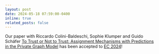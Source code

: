 ```yaml
---
layout: post
date: 2024-05-18 07:59:00-0400
inline: true
related_posts: false
---
```


Our paper with Riccardo Colini-Baldeschi, Sophie Klumper and Guido Schäfer <a href="https://arxiv.org/abs/2403.03725">To Trust or Not to Trust: Assignment Mechanisms with Predictions in the Private Graph Model</a> has been accepted to <a href="https://ec24.sigecom.org/">EC 2024</a>!
